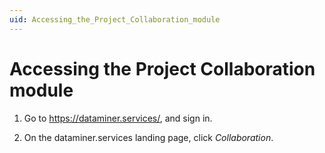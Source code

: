 ```yaml
---
uid: Accessing_the_Project_Collaboration_module
---
```


# Accessing the Project Collaboration module

1. Go to <https://dataminer.services/>, and sign in.

1. On the dataminer.services landing page, click *Collaboration*.

